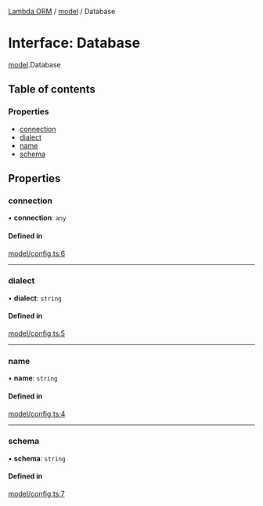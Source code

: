 [Lambda ORM](../README.md) / [model](../modules/model.md) / Database

# Interface: Database

[model](../modules/model.md).Database

## Table of contents

### Properties

- [connection](model.Database.md#connection)
- [dialect](model.Database.md#dialect)
- [name](model.Database.md#name)
- [schema](model.Database.md#schema)

## Properties

### connection

• **connection**: `any`

#### Defined in

[model/config.ts:6](https://github.com/FlavioLionelRita/lambda-orm/blob/8689963/src/orm/model/config.ts#L6)

___

### dialect

• **dialect**: `string`

#### Defined in

[model/config.ts:5](https://github.com/FlavioLionelRita/lambda-orm/blob/8689963/src/orm/model/config.ts#L5)

___

### name

• **name**: `string`

#### Defined in

[model/config.ts:4](https://github.com/FlavioLionelRita/lambda-orm/blob/8689963/src/orm/model/config.ts#L4)

___

### schema

• **schema**: `string`

#### Defined in

[model/config.ts:7](https://github.com/FlavioLionelRita/lambda-orm/blob/8689963/src/orm/model/config.ts#L7)

